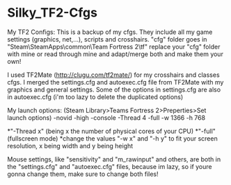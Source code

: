 # Silky_TF2-Cfgs
My TF2 Configs:
This is a backup of my cfgs.
They include all my game settings (graphics, net,...), scripts and crosshairs.
"cfg" folder goes in "Steam\SteamApps\common\Team Fortress 2\tf\"
replace your "cfg" folder with mine or read through mine and adapt/merge both and make them your own!

I used TF2Mate (http://clugu.com/tf2mate/) for my crosshairs and classes cfgs.
I merged the settings.cfg and autoexec.cfg file from TF2Mate with my graphics and general settings.
Some of the options in settings.cfg are also in autoexec.cfg (i'm too lazy to delete the duplicated options)

My launch options: (Steam Library>Teams Fortress 2>Preperties>Set launch options)
-novid -high -console -Thread 4 -full -w 1366 -h 768

*"-Thread x" (being x the number of physical cores of your CPU)
*"-full" (fullscreen mode)
*change the values "-w x" and "-h y" to fit your screen resolution, x being width and y being height

Mouse settings, like "sensitivity" and "m_rawinput" and others, are both in the "settings.cfg" and "autoexec.cfg" files, because im lazy, so if youre gonna change them, make sure to change both files!